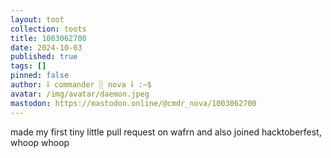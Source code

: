 ```yaml
---
layout: toot
collection: toots
title: 1003062700
date: 2024-10-03
published: true
tags: []
pinned: false
author: ⸸ commander ░ nova ⸸ :~$
avatar: /img/avatar/daemon.jpeg
mastodon: https://mastodon.online/@cmdr_nova/1003062700
---
```


made my first tiny little pull request on wafrn and also joined hacktoberfest, whoop whoop
